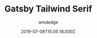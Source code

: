 ---
title: Gatsby Tailwind Serif
github: https://github.com/windedge/gatsby-tailwind-serif
demo: https://gatsby-tailwind-serif.netlify.app/
author: windedge
ssg:
  - Gatsby
cms:
  - Markdown
date: 2019-07-08T15:05:18.000Z
description: A Gatsby theme based on gatsby-serif-theme, rewrite with Tailwind CSS.
draft: true
publish_date: '2019-07-08T15:05:18Z'
update_date: '2022-04-09T16:18:12Z'
github_star: 28
github_fork: 20
---